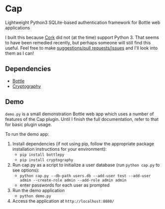 # Cap

Lightweight Python3 SQLite-based authentication framework for Bottle web applications

I built this because [Cork](http://cork.firelet.net/) did not (at the time) support Python 3. That seems to have been
remedied recently, but perhaps someone will still find this useful.  Feel free to make [suggestions/pull requests/issues](https://github.com/PlaidPhantom/bottle-cap/issues)
and I'll look into them as I can!


## Dependencies

* [Bottle](http://bottlepy.org/)
* [Cryptography](https://cryptography.io/)


## Demo

`demo.py` is a small demonstration Bottle web app which uses a number of features of the Cap plugin.  Until I finish
the full documentation, refer to that for basic plugin usage.

To run the demo app:

1. Install dependencies (if not using pip, follow the appropriate package installation instructions for your environment):
    * `pip install bottlepy`
    * `pip install cryptography`
2. Run cap.py as a script to initialize a user database (run `python cap.py` to see options):
    * `python cap.py --db-path users.db --add-user test --add-user admin --create-role admin --add-role admin admin`
    * enter passwords for each user as prompted
3. Run the demo application
    * `python demo.py`
4. Access the application at `http://localhost:8080/`
